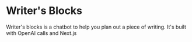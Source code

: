 # Writer's Blocks

Writer's blocks is a chatbot to help you plan out a piece of writing. It's built with OpenAI calls and Next.js
